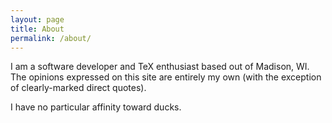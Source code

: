 ```yaml
---
layout: page
title: About
permalink: /about/
---
```


I am a software developer and TeX enthusiast based out of Madison, WI.
The opinions expressed on this site are entirely my own (with the
exception of clearly-marked direct quotes).

I have no particular affinity toward ducks.
